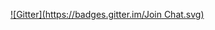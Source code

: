 
[![Gitter](https://badges.gitter.im/Join Chat.svg)](https://gitter.im/hkevgill/CSC360?utm_source=badge&utm_medium=badge&utm_campaign=pr-badge&utm_content=badge)